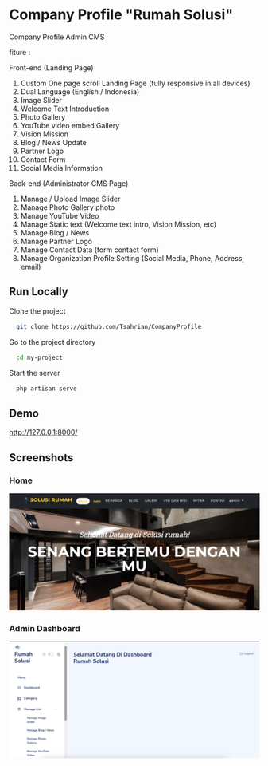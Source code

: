 # Company Profile "Rumah Solusi"

Company Profile Admin CMS

fiture :

Front-end (Landing Page)

1. Custom One page scroll Landing Page (fully responsive in all devices)
2. Dual Language (English / Indonesia)
3. Image Slider
4. Welcome Text Introduction
5. Photo Gallery
6. YouTube video embed Gallery
7. Vision Mission
8. Blog / News Update
9. Partner Logo
10. Contact Form
11. Social Media Information

Back-end (Administrator CMS Page)

1. Manage / Upload Image Slider
2. Manage Photo Gallery photo
3. Manage YouTube Video
4. Manage Static text (Welcome text intro, Vision Mission, etc)
5. Manage Blog / News
6. Manage Partner Logo
7. Manage Contact Data (form contact form)
8. Manage Organization Profile Setting (Social Media, Phone, Address, email)

## Run Locally

Clone the project

```bash
  git clone https://github.com/Tsahrian/CompanyProfile
```

Go to the project directory

```bash
  cd my-project
```

Start the server

```bash
  php artisan serve
```

## Demo

http://127.0.0.1:8000/

## Screenshots

### Home

![App Screenshot](./public/assets/images_readme/Home.png)

### Admin Dashboard

![App Screenshot](./public/assets/images_readme/Admin%20dashboard.png)
